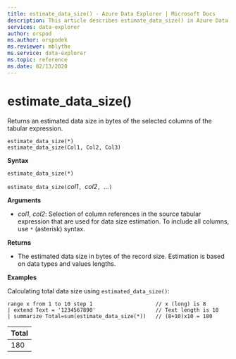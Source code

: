 ```yaml
---
title: estimate_data_size() - Azure Data Explorer | Microsoft Docs
description: This article describes estimate_data_size() in Azure Data Explorer.
services: data-explorer
author: orspod
ms.author: orspodek
ms.reviewer: mblythe
ms.service: data-explorer
ms.topic: reference
ms.date: 02/13/2020
---
```

# estimate_data_size()

Returns an estimated data size in bytes of the selected columns of the tabular expression.

```kusto
estimate_data_size(*)
estimate_data_size(Col1, Col2, Col3)
```

**Syntax**

`estimate_data_size(*)`

`estimate_data_size(`*col1*`, `*col2*`, `...`)`

**Arguments**

* *col1*, *col2*: Selection of column references in the source tabular expression that are used for data size estimation. To include all columns, use `*` (asterisk) syntax.

**Returns**

* The estimated data size  in bytes of the record size. Estimation is based on data types and values lengths.

**Examples**

Calculating total data size using `estimated_data_size()`:

```kusto
range x from 1 to 10 step 1                    // x (long) is 8 
| extend Text = '1234567890'                   // Text length is 10  
| summarize Total=sum(estimate_data_size(*))   // (8+10)x10 = 180
```

|Total|
|---|
|180|